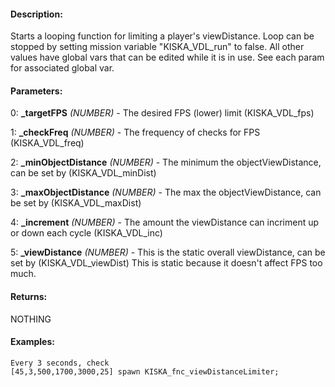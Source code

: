 #### Description:
Starts a looping function for limiting a player's viewDistance. Loop can be stopped by setting mission variable "KISKA_VDL_run" to false. All other values have global vars that can be edited while it is in use. See each param for associated global var.

#### Parameters:
0: **_targetFPS** *(NUMBER)* - The desired FPS (lower) limit (KISKA_VDL_fps)

1: **_checkFreq** *(NUMBER)* - The frequency of checks for FPS (KISKA_VDL_freq)

2: **_minObjectDistance** *(NUMBER)* - The minimum the objectViewDistance, can be set by (KISKA_VDL_minDist)

3: **_maxObjectDistance** *(NUMBER)* - The max the objectViewDistance, can be set by (KISKA_VDL_maxDist)

4: **_increment** *(NUMBER)* - The amount the viewDistance can incriment up or down each cycle (KISKA_VDL_inc)

5: **_viewDistance** *(NUMBER)* - This is the static overall viewDistance, can be set by (KISKA_VDL_viewDist)
 This is static because it doesn't affect FPS too much.

#### Returns:
NOTHING

#### Examples:
```sqf
Every 3 seconds, check
[45,3,500,1700,3000,25] spawn KISKA_fnc_viewDistanceLimiter;
```

